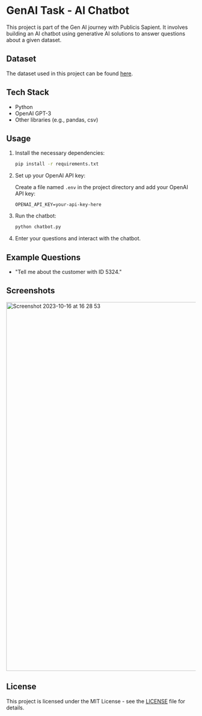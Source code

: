 
# GenAI Task - AI Chatbot

This project is part of the Gen AI journey with Publicis Sapient. It involves building an AI chatbot using generative AI solutions to answer questions about a given dataset.

## Dataset

The dataset used in this project can be found [here](https://github.com/nailson/ifood-data-business-analyst-test/blob/master/ml_project1_data.csv).

## Tech Stack

- Python
- OpenAI GPT-3
- Other libraries (e.g., pandas, csv) 

## Usage

1. Install the necessary dependencies:

   ```bash
   pip install -r requirements.txt
   ```

2. Set up your OpenAI API key:

   Create a file named `.env` in the project directory and add your OpenAI API key:

   ```
   OPENAI_API_KEY=your-api-key-here
   ```

3. Run the chatbot:

   ```bash
   python chatbot.py
   ```

4. Enter your questions and interact with the chatbot.

## Example Questions


- "Tell me about the customer with ID 5324."

## Screenshots
<img width="980" alt="Screenshot 2023-10-16 at 16 28 53" src="https://github.com/EmineEkremina/GenAI-Task/assets/116720974/e6529e39-8d12-4368-bb21-42433ea032b0">


## License

This project is licensed under the MIT License - see the [LICENSE](LICENSE) file for details.
```

